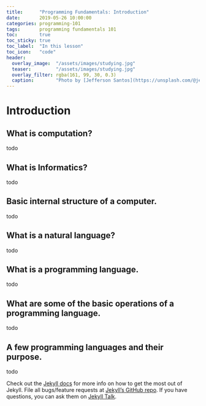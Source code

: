 ```yaml
---
title:      "Programming Fundamentals: Introduction"
date:       2019-05-26 10:00:00
categories: programming-101
tags:       programming fundamentals 101
toc:        true
toc_sticky: true
toc_label:  "In this lesson"
toc_icon:   "code"
header:
  overlay_image:  "/assets/images/studying.jpg"
  teaser:         "/assets/images/studying.jpg"
  overlay_filter: rgba(161, 99, 30, 0.3)
  caption:        "Photo by [Jefferson Santos](https://unsplash.com/@jefflssantos) on Unsplash"
---
```


# Introduction

## What is computation?
todo

## What is Informatics?
todo

## Basic internal structure of a computer.
todo

## What is a natural language?
todo

## What is a programming language.
todo

## What are some of the basic operations of a programming language.
todo

## A few programming languages and their purpose.
todo

Check out the [Jekyll docs][jekyll-docs] for more info on how to get the most out of Jekyll. File all bugs/feature requests at [Jekyll’s GitHub repo][jekyll-gh]. If you have questions, you can ask them on [Jekyll Talk][jekyll-talk].

[jekyll-docs]: https://jekyllrb.com/docs/home
[jekyll-gh]:   https://github.com/jekyll/jekyll
[jekyll-talk]: https://talk.jekyllrb.com/
